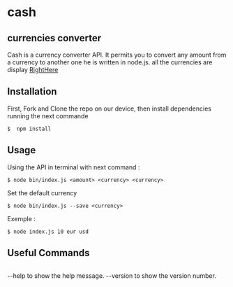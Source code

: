 # cash

## currencies converter

Cash is a currency converter API. It permits you to convert any amount from a currency to another one
he is written in node.js. all the currencies are display [RightHere](http://akep.us/currencies)

## Installation

First, Fork and Clone the repo on our device, then install dependencies running the next commande

```
$  npm install
```

## Usage

Using the API in terminal with next command :

```
$ node bin/index.js <amount> <currency> <currency>
```


Set the default currency

```
$ node bin/index.js --save <currency>
```

Exemple :

```
$ node index.js 10 eur usd
```

## Useful Commands

```$node index.js <commands>
```

--help to show the help message.
--version to show the version number.
